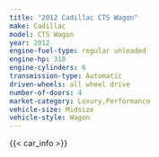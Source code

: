 ```yaml
---
title: "2012 Cadillac CTS Wagon"
make: Cadillac
model: CTS Wagon
year: 2012
engine-fuel-type: regular unleaded
engine-hp: 318
engine-cylinders: 6
transmission-type: Automatic
driven-wheels: all wheel drive
number-of-doors: 4
market-category: Luxury,Performance
vehicle-size: Midsize
vehicle-style: Wagon
---
```


{{< car_info >}}
